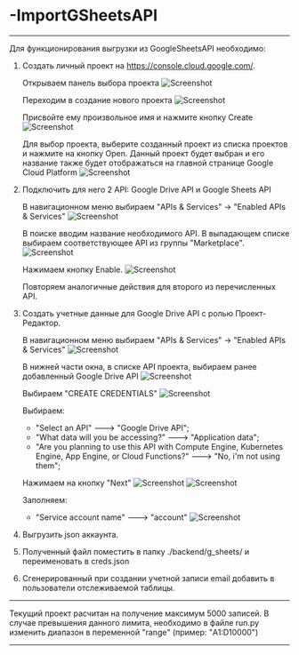 # -ImportGSheetsAPI

-------------------------------------------------------------------------------------------------------------

Для функционирования выгрузки из GoogleSheetsAPI необходимо:
1. Создать личный проект на https://console.cloud.google.com/.

    Открываем панель выбора проекта
    ![Screenshot](./doc/img/CreateProj.png)

    Переходим в создание нового проекта
    ![Screenshot](./doc/img/CreateProj2.png)

    Присвойте ему произвольное имя и нажмите кнопку Create
    ![Screenshot](./doc/img/CreateProj3.png)

    Для выбор проекта, выберите созданный проект из списка проектов и нажмите на кнопку Open. Данный проект
    будет выбран и его название также будет отображаться на главной странице Google Cloud Platform
    ![Screenshot](./doc/img/CreateProj3.png)
    

2. Подключить для него 2 API: Google Drive API и Google Sheets API

    В навигационном меню выбираем "APIs & Services" -> "Enabled APIs & Services"
    ![Screenshot](./doc/img/AddAPI.png)

    В поиске вводим название необходимого API. В выпадающем списке выбираем соответствующее API из группы "Marketplace".
    ![Screenshot](./doc/img/AddAPI2.png)

    Нажимаем кнопку Enable.
    ![Screenshot](./doc/img/AddAPI3.png)

    Повторяем аналогичные действия для второго из перечисленных API.

3. Создать учетные данные для Google Drive API с ролью Проект-Редактор. 

    В навигационном меню выбираем "APIs & Services" -> "Enabled APIs & Services"
    ![Screenshot](./doc/img/AddAPI.png)

    В нижней части окна, в списке API проекта, выбираем ранее добавленный Google Drive API
    ![Screenshot](./doc/img/CreateCredentials.png)

    Выбираем "CREATE CREDENTIALS"
    ![Screenshot](./doc/img/CreateCredentials2.png)

    Выбираем:
     - "Select an API" ---> "Google Drive API";
     - "What data will you be accessing?" ---> "Application data";
     - "Are you planning to use this API with Compute Engine, Kubernetes Engine, 
     App Engine, or Cloud Functions?" ---> "No, i'm not using them";

     Нажимаем на кнопку "Next"
     ![Screenshot](./doc/img/CreateCredentials3.png)
     ![Screenshot](./doc/img/CreateCredentials4.png)

    Заполняем: 
    - "Service account name" ---> "account"
    ![Screenshot](./doc/img/CreateCredentials5.png)

4. Выгрузить json аккаунта.
4. Полученный файл поместить в папку ./backend/g_sheets/ и переименовать в creds.json
5. Сгенерированный при создании учетной записи email добавить в пользователи отслеживаемой таблицы.

-------------------------------------------------------------------------------------------------------------

Текущий проект расчитан на получение максимум 5000 записей. В случае превышения данного лимита, необходимо в файле run.py изменить диапазон в переменной "range" (пример: "A1:D10000")

-------------------------------------------------------------------------------------------------------------
